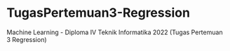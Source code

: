 # TugasPertemuan3-Regression
 Machine Learning - Diploma IV Teknik Informatika 2022 (Tugas Pertemuan 3 Regression)
